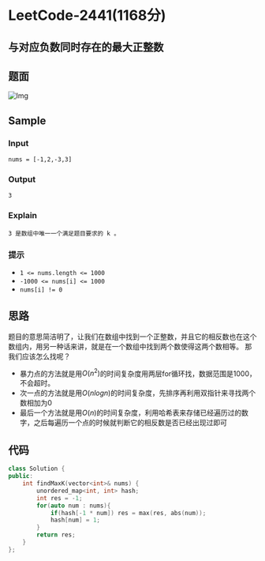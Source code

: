# LeetCode-2441(1168分)

## 与对应负数同时存在的最大正整数

## 题面

![Img](https://cdn.jsdelivr.net/gh/zhangyufeng0123/ImageHosting/img/yank-note-picgo-img-20230513235239.png)

## Sample

### Input
```
nums = [-1,2,-3,3]
```

### Output
```
3
```

### Explain
```
3 是数组中唯一一个满足题目要求的 k 。
```

### 提示
- `1 <= nums.length <= 1000`
- `-1000 <= nums[i] <= 1000`
- `nums[i] != 0`

## 思路

题目的意思简洁明了，让我们在数组中找到一个正整数，并且它的相反数也在这个数组内，用另一种话来讲，就是在一个数组中找到两个数使得这两个数相等。
那我们应该怎么找呢？
- 暴力点的方法就是用$O(n^2)$的时间复杂度用两层for循环找，数据范围是1000，不会超时。
- 次一点的方法就是用$O(nlogn)$的时间复杂度，先排序再利用双指针来寻找两个数相加为0
- 最后一个方法就是用$O(n)$的时间复杂度，利用哈希表来存储已经遍历过的数字，之后每遍历一个点的时候就判断它的相反数是否已经出现过即可


## 代码

```cpp
class Solution {
public:
    int findMaxK(vector<int>& nums) {
        unordered_map<int, int> hash;
        int res = -1;
        for(auto num : nums){
            if(hash[-1 * num]) res = max(res, abs(num));
            hash[num] = 1;
        }
        return res;
    }
};
```